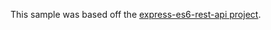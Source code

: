 This sample was based off the [express-es6-rest-api project](https://github.com/developit/express-es6-rest-api).

